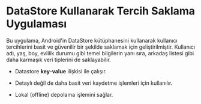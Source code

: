 # DataStore Kullanarak Tercih Saklama Uygulaması

Bu uygulama, Android'in DataStore kütüphanesini kullanarak kullanıcı tercihlerini basit ve güvenilir bir şekilde saklamak için geliştirilmiştir. Kullanıcı adı, yaş, boy, evlilik durumu gibi temel bilgilerin yanı sıra, arkadaş listesi gibi daha karmaşık veri tiplerini de saklayabilir.

- Datastore **key-value** ilişkisi ile çalışır. 

- Detaylı değil de daha basit veri kaydetme işlemleri için kullanılır.

- Lokal (offline) depolama işlemini sağlar.

